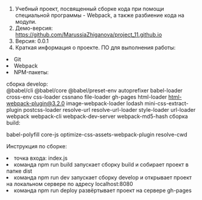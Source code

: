 ﻿ 1. Учебный проект, посвященный сборке кода при помощи специальной программы - Webpack, а также разбиение кода на модули.
 2. Демо-версия:
 https://github.com/MarussiaZhiganova/project_11.github.io
 3. Версия: 0.0.1
 4.  Краткая информация о проекте.
ПО для выполнения работы:  
<li>   Git   <li>   Webpack   <li>   NPM-пакеты:

  сборка develop:  
@babel/cli @babel/core @babel/preset-env autoprefixer babel-loader cross-env css-loader cssnano file-loader gh-pages html-loader html-webpack-plugin@3.2.0 image-webpack-loader lodash mini-css-extract-plugin postcss-loader resolve-url resolve-url-loader style-loader url-loader webpack webpack-cli webpack-dev-server webpack-md5-hash
сборка build: 

babel-polyfill core-js optimize-css-assets-webpack-plugin resolve-cwd

 Инструкция по сборке:  
<li>  
точка входа: index.js  
<li>  
команда npm run build запускает сборку build и собирает проект в папке dist  
<li>  
команда npm run dev запускает сборку develop и открывает проект на локальном сервере по адресу localhost:8080  
<li>  
команда npm run deploy развёртывает проект на сервере gh-pages
